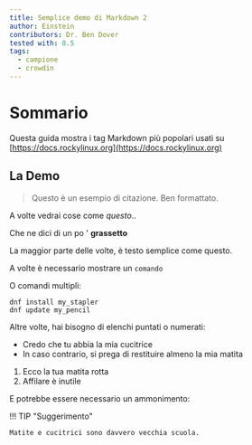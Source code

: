 ```yaml
---
title: Semplice demo di Markdown 2
author: Einstein
contributors: Dr. Ben Dover
tested with: 8.5
tags:
  - campione
  - crowdin
---
```


# Sommario

Questa guida mostra i tag Markdown più popolari usati su [https://docs.rockylinux.org](https://docs.rockylinux.org)

## La Demo

> Questo è un esempio di citazione. Ben formattato.

A volte vedrai cose come _questo_..

Che ne dici di un po ' **grassetto**

La maggior parte delle volte, è testo semplice come questo.

A volte è necessario mostrare un `comando`

O comandi multipli:

```
dnf install my_stapler
dnf update my_pencil
```

Altre volte, hai bisogno di elenchi puntati o numerati:

- Credo che tu abbia la mia cucitrice
- In caso contrario, si prega di restituire almeno la mia matita

1. Ecco la tua matita rotta
2. Affilare è inutile

E potrebbe essere necessario un ammonimento:

!!! TIP "Suggerimento"

    Matite e cucitrici sono davvero vecchia scuola. 
